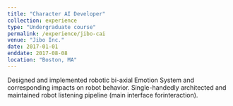 ```yaml
---
title: "Character AI Developer"
collection: experience
type: "Undergraduate course"
permalink: /experience/jibo-cai
venue: "Jibo Inc."
date: 2017-01-01
enddate: 2017-08-08
location: "Boston, MA"
---
```


Designed and implemented robotic bi-axial Emotion System and corresponding impacts on robot behavior. Single-handedly architected and maintained robot listening pipeline (main interface forinteraction).

<!-- Heading 1 -->
<!-- ====== -->

<!-- Heading 2 -->
<!-- ====== -->

<!-- Heading 3 -->
<!-- ====== -->